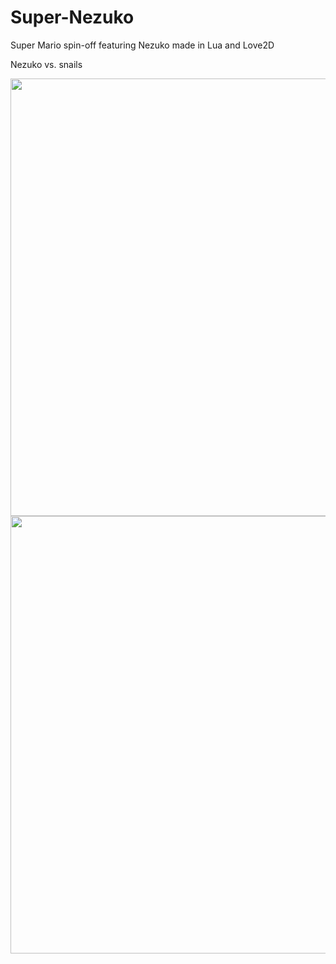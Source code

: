 # Super-Nezuko
Super Mario spin-off featuring Nezuko made in Lua and Love2D

<p>Nezuko vs. snails</p>
<img src="https://imgur.com/ebmelBC.png" width="700" />

<img src="https://imgur.com/35AntJ3.png" width="700" />
